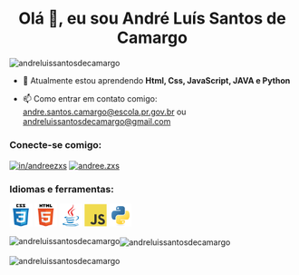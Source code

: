 <h1 align="center">Olá 👋, eu sou André Luís Santos de Camargo</h1>

<p align="left">
  <img src="https://komarev.com/ghpvc/?username=andreluissantosdecamargo&label=Visualiza%C3%A7%C3%B5es%20de%20perfil&color=0e75b6&style=flat" alt="andreluissantosdecamargo" />
</p>

- 🌱 Atualmente estou aprendendo **Html, Css, JavaScript, JAVA e Python**

- 📫 Como entrar em contato comigo: andre.santos.camargo@escola.pr.gov.br ou andreluissantosdecamargo@gmail.com

<h3 align="left">Conecte-se comigo:</h3>
<p align="left">
  <a href="https://linkedin.com/in/andreezxs" target="_blank"><img align="center" src="https://raw.githubusercontent.com/rahuldkjain/github-profile-readme-generator/master/src/images/icons/Social/linked-in-alt.svg" alt="in/andreezxs" height="30" width="40" /></a>
  <a href="https://instagram.com/andree.zxs" target="_blank"><img align="center" src="https://raw.githubusercontent.com/rahuldkjain/github-profile-readme-generator/master/src/images/icons/Social/instagram.svg" alt="andree.zxs" height="30" width="40" /></a>
</p>

<h3 align="left">Idiomas e ferramentas:</h3>
<p align="left">
  <a href="https://www.w3schools.com/css/" target="_blank" rel="noreferrer"><img src="https://raw.githubusercontent.com/devicons/devicon/master/icons/css3/css3-original-wordmark.svg" alt="css3" width="40" height="40"/></a>
  <a href="https://www.w3.org/html/" target="_blank" rel="noreferrer"><img src="https://raw.githubusercontent.com/devicons/devicon/master/icons/html5/html5-original-wordmark.svg" alt="html5" width="40" height="40"/></a>
  <a href="https://www.java.com" target="_blank" rel="noreferrer"><img src="https://raw.githubusercontent.com/devicons/devicon/master/icons/java/java-original.svg" alt="java" width="40" height="40"/></a>
  <a href="https://developer.mozilla.org/en-US/docs/Web/JavaScript" target="_blank" rel="noreferrer"><img src="https://raw.githubusercontent.com/devicons/devicon/master/icons/javascript/javascript-original.svg" alt="javascript" width="40" height="40"/></a>
  <a href="https://www.python.org" target="_blank" rel="noreferrer"><img src="https://raw.githubusercontent.com/devicons/devicon/master/icons/python/python-original.svg" alt="python" width="40" height="40"/></a>
</p>

<p><img align="left" src="https://github-readme-stats.vercel.app/api/top-langs/?username=andreluissantosdecamargo&show_icons=true&theme=tokyonight&locale=pt-br&layout=compact" alt="andreluissantosdecamargo" /></p>

<p><img align="center" src="https://github-readme-stats.vercel.app/api?username=andreluissantosdecamargo&show_icons=true&theme=tokyonight&locale=pt-br" alt="andreluissantosdecamargo" /></p>

<p><img align="center" src="https://github-readme-streak-stats.herokuapp.com/?user=andreluissantosdecamargo&theme=dark" alt="andreluissantosdecamargo" /></p>
